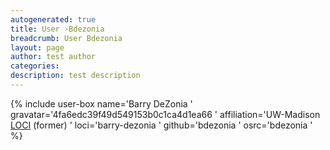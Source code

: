 ```yaml
---
autogenerated: true
title: User ›Bdezonia
breadcrumb: User Bdezonia
layout: page
author: test author
categories: 
description: test description
---
```


{% include user-box name='Barry DeZonia ' gravatar='4fa6edc39f49d549153b0c1ca4d1ea66 ' affiliation='UW-Madison [LOCI](LOCI "wikilink") (former) ' loci='barry-dezonia ' github='bdezonia ' osrc='bdezonia ' %}
